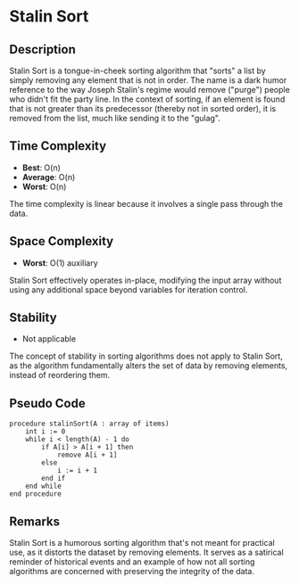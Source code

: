# Stalin Sort

## Description

Stalin Sort is a tongue-in-cheek sorting algorithm that "sorts" a list by simply removing any element that is not in order. The name is a dark humor reference to the way Joseph Stalin's regime would remove ("purge") people who didn't fit the party line. In the context of sorting, if an element is found that is not greater than its predecessor (thereby not in sorted order), it is removed from the list, much like sending it to the "gulag".

## Time Complexity

- **Best**: O(n)
- **Average**: O(n)
- **Worst**: O(n)

The time complexity is linear because it involves a single pass through the data.

## Space Complexity

- **Worst**: O(1) auxiliary

Stalin Sort effectively operates in-place, modifying the input array without using any additional space beyond variables for iteration control.

## Stability

- Not applicable

The concept of stability in sorting algorithms does not apply to Stalin Sort, as the algorithm fundamentally alters the set of data by removing elements, instead of reordering them.

## Pseudo Code

```plaintext
procedure stalinSort(A : array of items)
    int i := 0
    while i < length(A) - 1 do
        if A[i] > A[i + 1] then
            remove A[i + 1]
        else
            i := i + 1
        end if
    end while
end procedure
```

## Remarks

Stalin Sort is a humorous sorting algorithm that's not meant for practical use, as it distorts the dataset by removing elements. It serves as a satirical reminder of historical events and an example of how not all sorting algorithms are concerned with preserving the integrity of the data.
